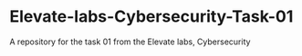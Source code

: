 # Elevate-labs-Cybersecurity-Task-01
A repository for the task 01 from the Elevate labs, Cybersecurity
